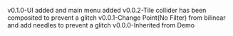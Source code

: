 v0.1.0-UI added and main menu added
v0.0.2-Tile collider has been composited to prevent a glitch
v0.0.1-Change Point(No Filter) from bilinear and add needles to prevent a glitch
v0.0.0-Inherited from Demo
